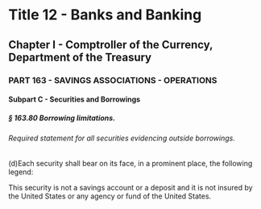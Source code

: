 
# Title 12 - Banks and Banking
## Chapter I - Comptroller of the Currency, Department of the Treasury
### PART 163 - SAVINGS ASSOCIATIONS - OPERATIONS
#### Subpart C - Securities and Borrowings
##### § 163.80 Borrowing limitations.
###### Required statement for all securities evidencing outside borrowings.

(d)Each security shall bear on its face, in a prominent place, the following legend:

This security is not a savings account or a deposit and it is not insured by the United States or any agency or fund of the United States.
